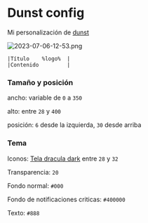 # Dunst config
Mi personalización de [dunst](https://dunst-project.org/documentation/)

![2023-07-06-12-53.png](https://i.postimg.cc/bNYGbpQy/2023-07-06-12-53.png)

    |Título    %logo%  |
    |Contenido         |

### Tamaño y posición
ancho: variable de `0` a `350`

alto: entre `28` y `400`

posición: `6` desde la izquierda, `30` desde arriba 

### Tema
Iconos: [Tela dracula dark](https://www.pling.com/p/1279924) entre `28` y `32`

Transparencia: `20`

Fondo normal: `#000`

Fondo de notificaciones criticas: `#400000`

Texto: `#888`
